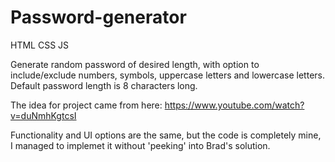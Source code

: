 # Password-generator
HTML CSS JS

Generate random password of desired length, with option to include/exclude numbers, symbols, uppercase letters and lowercase letters.
Default password length is 8 characters long.

The idea for project came from here:
https://www.youtube.com/watch?v=duNmhKgtcsI

Functionality and UI options are the same, but the code is completely mine, I managed to implemet it without 'peeking' into Brad's solution.


